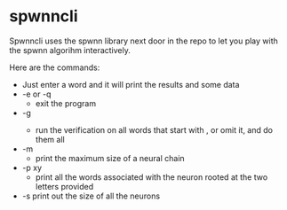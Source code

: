 # spwnncli

Spwnncli uses the spwnn library next door in the repo to let you play with the spwnn algorihm interactively.

Here are the commands:

* Just enter a word and it will print the results and some data
* -e or -q
  * exit the program
* -g <optional letters>
  * run the verification on all words that start with <letters>, or omit it, and do them all
* -m
  * print the maximum size of a neural chain
* -p xy
  * print all the words associated with the neuron rooted at the two letters provided
* -s
  print out the size of all the neurons

  
